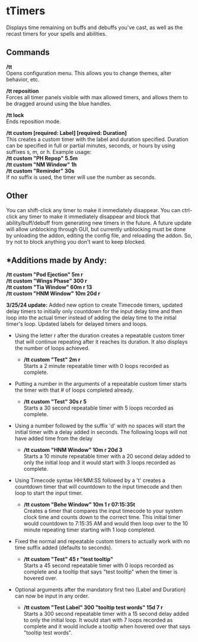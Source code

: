 # tTimers
Displays time remaining on buffs and debuffs you've cast, as well as the recast timers for your spells and abilities.

## Commands

**/tt**<br>
Opens configuration menu.  This allows you to change themes, alter behavior, etc.

**/tt reposition**<br>
Forces all timer panels visible with max allowed timers, and allows them to be dragged around using the blue handles.

**/tt lock**<br>
Ends reposition mode.

**/tt custom [required: Label] [required: Duration]**<br>
This creates a custom timer with the label and duration specified.  Duration can be specified in full or partial minutes, seconds, or hours by using suffixes s, m, or h.  Example usage:<br>
**/tt custom "PH Repop" 5.5m**<br>
**/tt custom "NM Window" 1h**<br>
**/tt custom "Reminder" 30s**<br>
If no suffix is used, the timer will use the number as seconds.

## Other
You can shift-click any timer to make it immediately disappear.  You can ctrl-click any timer to make it immediately disappear and block that ability/buff/debuff from generating new timers in the future.  A future update will allow unblocking through GUI, but currently unblocking must be done by unloading the addon, editing the config file, and reloading the addon.  So, try not to block anything you don't want to keep blocked.

## *Additions made by Andy: 

**/tt custom "Pod Ejection" 5m r** <br>
**/tt custom "Wings Phase" 300 r** <br>
**/tt custom "Tia Window" 60m r 13** <br>
**/tt custom "HNM Window" 10m 20d r** <br> 

**3/25/24 update:** Added new option to create Timecode timers, updated delay timers to initially only countdown for the input delay time and then loop into the actual timer instead of adding the delay time to the initial timer's loop. Updated labels for delayed timers and loops.


- Using the letter r after the duration creates a repeatable custom timer that will continue repeating after it reaches its duration. It also displays the number of loops achieved.
    - **/tt custom "Test" 2m r** <br>
    Starts a 2 minute repeatable timer with 0 loops recorded as complete.

- Putting a number in the arguments of a repeatable custom timer starts the timer with that # of loops completed already. 

    - **/tt custom "Test" 30s r 5** <br>
    Starts a 30 second repeatable timer with 5 loops recorded as complete.

- Using a number followed by the suffix 'd' with no spaces will start the initial timer with a delay added in seconds. The following loops will not have added time from the delay 

    - **/tt custom "HNM Window" 10m r 20d 3** <br>
    Starts a 10 minute repeatable timer with a 20 second delay added to only the initial loop and it would start with 3 loops recorded as complete.

- Using Timecode syntax HH:MM:SS followed by a 't' creates a countdown timer that will countdown to the input timecode and then loop to start the input timer.
    - **/tt custom "Behe Window" 10m 1 r 07:15:35t** <br>
    Creates a timer that compares the input timecode to your system clock time and counts down to the correct time. This initial timer would countdown to 7:15:35 AM and would then loop over to the 10 minute repeating timer starting with 1 loop completed.

- Fixed the normal and repeatable custom timers to actually work with no time suffix added (defaults to seconds).

    - **/tt custom "Test" 45 r "test tooltip"** <br>
    Starts a 45 second repeatable timer with 0 loops recorded as complete and a tooltip that says "test tooltip" when the timer is hovered over.

- Optional arguments after the mandatory first two (Label and Duration) can now be input in any order.

    - **/tt custom "Test Label" 300 "tooltip test words" 15d 7 r** <br>
    Starts a 300 second repeatable timer with a 15 second delay added to only the initial loop. It would start with 7 loops recorded as complete and it would include a tooltip when hovered over that says "tooltip test words".